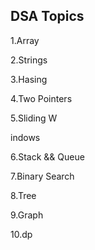 


## DSA Topics

1.Array

2.Strings














3.Hasing









4.Two Pointers


























































5.Sliding W

indows








6.Stack && Queue




7.Binary Search

8.Tree

9.Graph

10.dp
